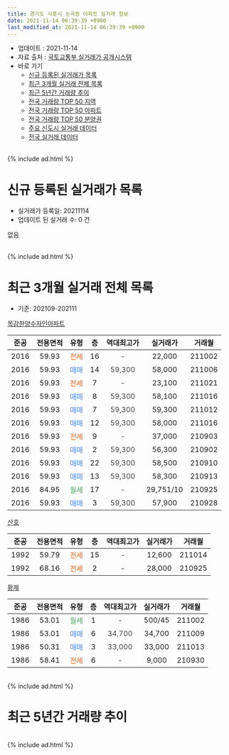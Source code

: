```yaml
---
title: 경기도 시흥시 논곡동 아파트 실거래 정보
date: 2021-11-14 06:39:39 +0900
last_modified_at: 2021-11-14 06:39:39 +0900
---
```


* 업데이트 : 2021-11-14
* 자료 출처 : [국토교통부 실거래가 공개시스템](http://rt.molit.go.kr)
* 바로 가기
    * [신규 등록된 실거래가 목록](#신규-등록된-실거래가-목록)
    * [최근 3개월 실거래 전체 목록](#최근-3개월-실거래-전체-목록)
    * [최근 5년간 거래량 추이](#최근-5년간-거래량-추이)
    * [전국 거래량 TOP 50 지역](https://inasie.github.io/apt-trade-info/최근-3개월-전국에서-가장-거래가-많이-발생한-지역)
    * [전국 거래량 TOP 50 아파트](https://inasie.github.io/apt-trade-info/최근-3개월-전국에서-가장-거래가-많이-발생한-아파트)
    * [전국 거래량 TOP 50 분양권](https://inasie.github.io/apt-trade-info/최근-3개월-전국에서-가장-거래가-많이-발생한-분양권)
    * [주요 신도시 실거래 데이터](https://inasie.github.io/apt-trade-info/주요-신도시)
    * [전국 실거래 데이터](https://inasie.github.io/apt-trade-info/전국)
<br>
{% include ad.html %}
<br>

# 신규 등록된 실거래가 목록
* 실거래가 등록일: 20211114
* 업데이트 된 실거래 수: 0 건

없음

<br>
{% include ad.html %}
<br>

# 최근 3개월 실거래 전체 목록
* 기준: 202109-202111


[목감한양수자인아파트](https://search.naver.com/search.naver?query=%EA%B2%BD%EA%B8%B0%EB%8F%84+%EC%8B%9C%ED%9D%A5%EC%8B%9C+%EB%85%BC%EA%B3%A1%EB%8F%99+%EB%AA%A9%EA%B0%90%ED%95%9C%EC%96%91%EC%88%98%EC%9E%90%EC%9D%B8%EC%95%84%ED%8C%8C%ED%8A%B8)

|준공|전용면적|유형|층|역대최고가|실거래가|거래월|
|:---:|:---:|:---:|:---:|:---:|:---:|:---:|
|2016|59.93|<span style="color:#ff5a00">전세</span>|16|<span style="color:#444444">-</span>|22,000|211002|
|2016|59.93|<span style="color:#4285f3">매매</span>|14|<span style="color:#444444">59,300</span>|58,000|211006|
|2016|59.93|<span style="color:#ff5a00">전세</span>|7|<span style="color:#444444">-</span>|23,100|211021|
|2016|59.93|<span style="color:#4285f3">매매</span>|8|<span style="color:#444444">59,300</span>|58,100|211016|
|2016|59.93|<span style="color:#4285f3">매매</span>|7|<span style="color:#444444">59,300</span>|59,300|211012|
|2016|59.93|<span style="color:#4285f3">매매</span>|12|<span style="color:#444444">59,300</span>|58,000|211016|
|2016|59.93|<span style="color:#ff5a00">전세</span>|9|<span style="color:#444444">-</span>|37,000|210903|
|2016|59.93|<span style="color:#4285f3">매매</span>|2|<span style="color:#444444">59,300</span>|56,300|210902|
|2016|59.93|<span style="color:#4285f3">매매</span>|22|<span style="color:#444444">59,300</span>|58,500|210910|
|2016|59.93|<span style="color:#4285f3">매매</span>|13|<span style="color:#444444">59,300</span>|58,300|210913|
|2016|84.95|<span style="color:#34a853">월세</span>|17|<span style="color:#444444">-</span>|29,751/10|210925|
|2016|59.93|<span style="color:#4285f3">매매</span>|3|<span style="color:#444444">59,300</span>|57,900|210928|

[산호](https://search.naver.com/search.naver?query=%EA%B2%BD%EA%B8%B0%EB%8F%84+%EC%8B%9C%ED%9D%A5%EC%8B%9C+%EB%85%BC%EA%B3%A1%EB%8F%99+%EC%82%B0%ED%98%B8)

|준공|전용면적|유형|층|역대최고가|실거래가|거래월|
|:---:|:---:|:---:|:---:|:---:|:---:|:---:|
|1992|59.79|<span style="color:#ff5a00">전세</span>|15|<span style="color:#444444">-</span>|12,600|211014|
|1992|68.16|<span style="color:#ff5a00">전세</span>|2|<span style="color:#444444">-</span>|28,000|210925|

[황제](https://search.naver.com/search.naver?query=%EA%B2%BD%EA%B8%B0%EB%8F%84+%EC%8B%9C%ED%9D%A5%EC%8B%9C+%EB%85%BC%EA%B3%A1%EB%8F%99+%ED%99%A9%EC%A0%9C)

|준공|전용면적|유형|층|역대최고가|실거래가|거래월|
|:---:|:---:|:---:|:---:|:---:|:---:|:---:|
|1986|53.01|<span style="color:#34a853">월세</span>|1|<span style="color:#444444">-</span>|500/45|211002|
|1986|53.01|<span style="color:#4285f3">매매</span>|6|<span style="color:#444444">34,700</span>|34,700|211009|
|1986|50.31|<span style="color:#4285f3">매매</span>|3|<span style="color:#444444">33,000</span>|33,000|211013|
|1986|58.41|<span style="color:#ff5a00">전세</span>|6|<span style="color:#444444">-</span>|9,000|210930|


<br>
{% include ad.html %}
<br>

# 최근 5년간 거래량 추이


<div style="width:100%;">
    <canvas id="deal_progress" height="200"></canvas>
</div>

<script>
new Chart(document.getElementById("deal_progress"), {
    type: 'line',
    data: {
        labels: ['201611','201612','201701','201702','201703','201704','201705','201706','201707','201708','201709','201710','201711','201712','201801','201802','201803','201804','201805','201806','201807','201808','201809','201810','201811','201812','201901','201902','201903','201904','201905','201906','201907','201908','201909','201910','201911','201912','202001','202002','202003','202004','202005','202006','202007','202008','202009','202010','202011','202012','202101','202102','202103','202104','202105','202106','202107','202108','202109','202110','202111'],
        datasets: [{
            label: '매매',
            pointRadius: 1,
            data: [2, 3, 1, 6, 8, 4, 9, 6, 3, 2, 2, 0, 2, 2, 2, 1, 3, 0, 5, 2, 2, 8, 10, 4, 6, 3, 3, 7, 1, 2, 4, 4, 6, 10, 5, 17, 17, 11, 10, 28, 11, 2, 6, 13, 10, 4, 9, 4, 10, 6, 9, 6, 4, 6, 10, 1, 2, 3, 4, 6, 0],
            borderColor: "rgba(255, 201, 14, 1)",
            backgroundColor: "rgba(255, 201, 14, 0.5)",
            fill: false,
            lineTension: 0
        },{
            label: '전월세',
            pointRadius: 1,
            data: [19, 12, 2, 8, 5, 3, 2, 3, 3, 5, 5, 3, 3, 0, 2, 3, 2, 6, 5, 2, 5, 5, 6, 7, 8, 4, 7, 3, 5, 0, 11, 5, 6, 8, 6, 10, 7, 2, 6, 4, 1, 11, 3, 7, 7, 5, 2, 8, 11, 5, 6, 5, 5, 10, 11, 12, 6, 13, 4, 4, 0],
            borderColor: "rgba(0, 141, 185, 1)",
            backgroundColor: "rgba(0, 141, 185, 0.5)",
            fill: false,
            lineTension: 0
        }
        ]
    },
    options: {
        responsive: true,
        title: {
            display: false
        },
        tooltips: {
            mode: 'index',
            intersect: false
        },
        hover: {
            mode: 'nearest',
            intersect: true
        },
        scales: {
            xAxes: [{
                display: true,
                scaleLabel: {
                    display: true,
                    labelString: '년/월'
                }
            }],
            yAxes: [{
                display: true,
                ticks: {
                    suggestedMin: 0,
                },
                scaleLabel: {
                    display: true,
                    labelString: '실거래 수'
                }
            }]
        }
    }
});

</script>


<br>
{% include ad.html %}
<br>

